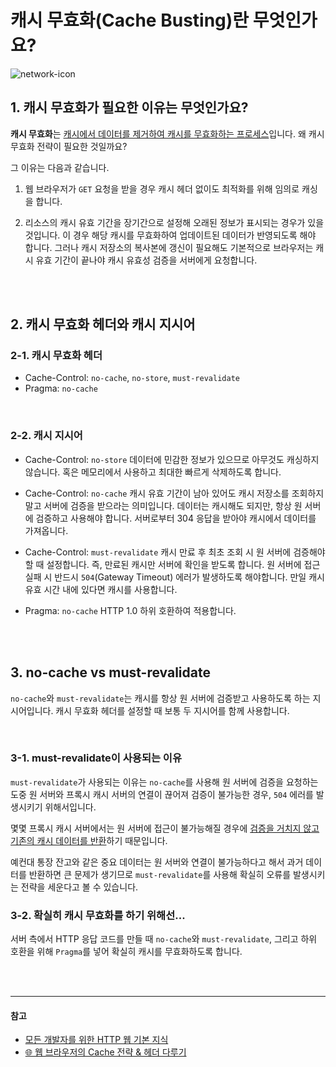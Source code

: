 # 캐시 무효화(Cache Busting)란 무엇인가요?

![network-icon](https://github.com/cona-tus/TIL/assets/90844424/c42f62e2-e9f8-41e1-8cfe-0961ff668a28)

## 1. 캐시 무효화가 필요한 이유는 무엇인가요?

**캐시 무효화**는 <u>캐시에서 데이터를 제거하여 캐시를 무효화하는 프로세스</u>입니다. 왜 캐시 무효화 전략이 필요한 것일까요?

그 이유는 다음과 같습니다.

1. 웹 브라우저가 `GET` 요청을 받을 경우 캐시 헤더 없이도 최적화를 위해 임의로 캐싱을 합니다.

2. 리소스의 캐시 유효 기간을 장기간으로 설정해 오래된 정보가 표시되는 경우가 있을 것입니다. 이 경우 해당 캐시를 무효화하여 업데이트된 데이터가 반영되도록 해야 합니다. 그러나 캐시 저장소의 복사본에 갱신이 필요해도 기본적으로 브라우저는 캐시 유효 기간이 끝나야 캐시 유효성 검증을 서버에게 요청합니다.

<br/>
<br/>

## 2. 캐시 무효화 헤더와 캐시 지시어

### 2-1. 캐시 무효화 헤더

- Cache-Control: `no-cache`, `no-store`, `must-revalidate`
- Pragma: `no-cache`

<br/>

### 2-2. 캐시 지시어

- Cache-Control: `no-store`
  데이터에 민감한 정보가 있으므로 아무것도 캐싱하지 않습니다. 혹은 메모리에서 사용하고 최대한 빠르게 삭제하도록 합니다.

- Cache-Control: `no-cache`
  캐시 유효 기간이 남아 있어도 캐시 저장소를 조회하지 말고 서버에 검증을 받으라는 의미입니다. 데이터는 캐시해도 되지만, 항상 원 서버에 검증하고 사용해야 합니다. 서버로부터 304 응답을 받아야 캐시에서 데이터를 가져옵니다.

- Cache-Control: `must-revalidate`
  캐시 만료 후 최초 조회 시 원 서버에 검증해야 할 때 설정합니다. 즉, 만료된 캐시만 서버에 확인을 받도록 합니다. 원 서버에 접근 실패 시 반드시 `504`(Gateway Timeout) 에러가 발생하도록 해야합니다. 만일 캐시 유효 시간 내에 있다면 캐시를 사용합니다.

- Pragma: `no-cache`
  HTTP 1.0 하위 호환하여 적용합니다.

<br/>
<br/>

## 3. no-cache vs must-revalidate

`no-cache`와 `must-revalidate`는 캐시를 항상 원 서버에 검증받고 사용하도록 하는 지시어입니다. 캐시 무효화 헤더를 설정할 때 보통 두 지시어를 함께 사용합니다.

<br/>

### 3-1. must-revalidate이 사용되는 이유

`must-revalidate`가 사용되는 이유는 `no-cache`를 사용해 원 서버에 검증을 요청하는 도중 원 서버와 프록시 캐시 서버의 연결이 끊어져 검증이 불가능한 경우, `504` 에러를 발생시키기 위해서입니다.

몇몇 프록시 캐시 서버에서는 원 서버에 접근이 불가능해질 경우에 <u>검증을 거치지 않고 기존의 캐시 데이터를 반환</u>하기 때문입니다.

예컨대 통장 잔고와 같은 중요 데이터는 원 서버와 연결이 불가능하다고 해서 과거 데이터를 반환하면 큰 문제가 생기므로 `must-revalidate`를 사용해 확실히 오류를 발생시키는 전략을 세운다고 볼 수 있습니다.

### 3-2. 확실히 캐시 무효화를 하기 위해선...

서버 측에서 HTTP 응답 코드를 만들 때 `no-cache`와 `must-revalidate`, 그리고 하위 호환을 위해 `Pragma`를 넣어 확실히 캐시를 무효화하도록 합니다.

<br/>
<br/>

---

#### 참고

- [모든 개발자를 위한 HTTP 웹 기본 지식](https://inf.run/YWJd '김영한')
- [🌐 웹 브라우저의 Cache 전략 & 헤더 다루기](https://inpa.tistory.com/entry/HTTP-%F0%9F%8C%90-%EC%9B%B9-%EB%B8%8C%EB%9D%BC%EC%9A%B0%EC%A0%80%EC%9D%98-%EC%BA%90%EC%8B%9C-%EC%A0%84%EB%9E%B5-Cache-Headers-%EB%8B%A4%EB%A3%A8%EA%B8%B0 '인파')
